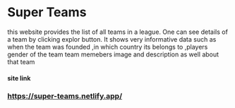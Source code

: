 # Super Teams
 this website provides the list of all teams in a league.
 One can see details of a team by clicking explor button.
 It shows very informative data such as when  the team was founded ,in which country its belongs to ,players gender of the team team memebers image and description as well about that team 

#### site link
### https://super-teams.netlify.app/
